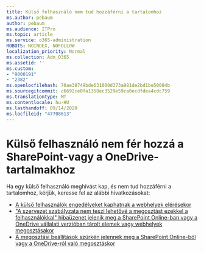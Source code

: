 ```yaml
---
title: Külső felhasználó nem tud hozzáférni a tartalomhoz
ms.author: pebaum
author: pebaum
ms.audience: ITPro
ms.topic: article
ms.service: o365-administration
ROBOTS: NOINDEX, NOFOLLOW
localization_priority: Normal
ms.collection: Adm_O365
ms.assetid: ''
ms.custom:
- "9000191"
- "2382"
ms.openlocfilehash: 70ae38749bde631000d373a981de2bd1be50084b
ms.sourcegitcommit: c6692ce0fa1358ec3529e59ca0ecdfdea4cdc759
ms.translationtype: MT
ms.contentlocale: hu-HU
ms.lasthandoff: 09/14/2020
ms.locfileid: "47708613"
---
```

# <a name="external-user-cannot-access-sharepoint-or-onedrive-content"></a>Külső felhasználó nem fér hozzá a SharePoint-vagy a OneDrive-tartalmakhoz

Ha egy külső felhasználó meghívást kap, és nem tud hozzáférni a tartalomhoz, kérjük, keresse fel az alábbi hivatkozásokat:

- [A külső felhasználók engedélyeket kaphatnak a webhelyek elérésekor](https://docs.microsoft.com/sharepoint/support/administration/access-denied-or-need-permission-error-sharepoint-online-or-onedrive-for-business)
- ["A szervezet szabályzata nem teszi lehetővé a megosztást ezekkel a felhasználókkal" hibaüzenet jelenik meg a SharePoint Online-ban vagy a OneDrive vállalati verzióban tárolt elemek vagy webhelyek megosztásakor](https://docs.microsoft.com/sharepoint/support/administration/organization-policies-do-not-allow-you-to-share-with-users-error)
- [A megosztási beállítások szürkén jelennek meg a SharePoint Online-ból vagy a OneDrive-ról való megosztáskor](https://docs.microsoft.com/sharepoint/support/administration/sharing-options-grayed-out-when-sharing-from-sharepoint-online-or-onedrive)
